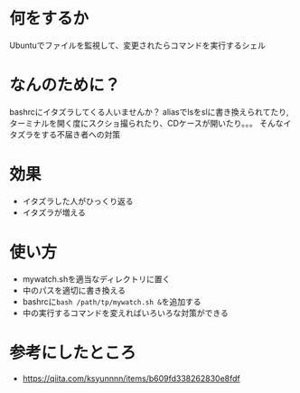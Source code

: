# 何をするか
Ubuntuでファイルを監視して、変更されたらコマンドを実行するシェル

# なんのために？
bashrcにイタズラしてくる人いませんか？
aliasでlsをslに書き換えられてたり,ターミナルを開く度にスクショ撮られたり、CDケースが開いたり。。。
そんなイタズラをする不届き者への対策


# 効果
* イタズラした人がひっくり返る
* イタズラが増える

# 使い方
* mywatch.shを適当なディレクトリに置く
* 中のパスを適切に書き換える
* bashrcに```bash /path/tp/mywatch.sh &```を追加する
* 中の実行するコマンドを変えればいろいろな対策ができる

# 参考にしたところ
* https://qiita.com/ksyunnnn/items/b609fd338262830e8fdf

